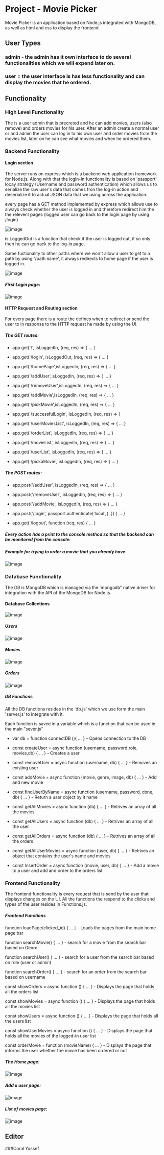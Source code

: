 # Project - Movie Picker

Movie Picker is an application based on Node.js integrated with MongoDB, as well as html and css to display the frontend.

## User Types

### admin - the admin has it own interface to do several functionalities which we will expend later on.
### user = the user interface is has less functionality and can display the movies that he ordered. 


## Functionality

### High Level Functionality

The is a user admin that is precreted and he can add movies, users (also remove) and orders movies for his user.
After an admin create a normal user or and admin the user can log in to his own user and order movies from the movies list,
later on he can see what movies and when he ordered them.

### Backend Functionality 

#### Login section

The server runs on express which is a backend web application framework for Node.js. 
Along with that the login-in functionality is based on 'passport' locay strategy (Username and password authentication)
which allows us to serialize the raw user's data that comes 
fron the log-in action and deserialize it to actual JSON data that we using across the application.

every page has a GET method implemented by express which allows use to always check whether the user is logged in and
therefore redirect him the the relevent pages (logged user can go back to the login page by using /login)

![image](https://user-images.githubusercontent.com/72068418/176535678-6d3bb6f4-432b-4d90-b443-97ae5f67836a.png)

is LoggedOut is a function that check if the user is logged out, if so only then he can go back to the log-in page.

Same fuctionality to other paths where we won't allow a user to get to a path by using '/path name', it always redirects 
to home page if the user is logged in.
        
![image](https://user-images.githubusercontent.com/72068418/176536175-172ddb72-77ca-4cae-b8e5-677e78cc9bd3.png)

##### First Login page:

![image](https://user-images.githubusercontent.com/72068418/176542895-dbed900e-8eb2-4d6f-8beb-42ba41a75719.png)


####  HTTP Request and Routing section

For every page there is a route the defines when to redirect or send the user to in response to the HTTP request
he made by using the UI.

##### The GET routes:

* app.get('/', isLoggedIn, (req, res) => { ... }

* app.get('/login', isLoggedOut, (req, res) => { ... }

* app.get('/homePage',isLoggedIn, (req, res) => { ... }

* app.get('/addUser',isLoggedIn, (req, res) => { ... }

* app.get('/removeUser',isLoggedIn, (req, res) => { ... }

* app.get('/addMovie',isLoggedIn, (req, res) => { ... }

* app.get('/pickMovie',isLoggedIn, (req, res) => { ... }

* app.get('/successfulLogin', isLoggedIn, (req, res) => {

* app.get('/userMoviesList', isLoggedIn, (req, res) => { ... }

* app.get('/orderList', isLoggedIn, (req, res) => { ... }

* app.get('/movieList', isLoggedIn, (req, res) => { ... }

* app.get('/userList', isLoggedIn, (req, res) => { ... }

* app.get('/pickaMovie', isLoggedIn, (req, res) => { ... }

##### The POST routes:

* app.post('/addUser', isLoggedIn, (req, res) => { ... }

* app.post('/removeUser', isLoggedIn, (req, res) => { ... }

* app.post('/addMovie', isLoggedIn, (req, res) => { ... }

* app.post('/login', passport.authenticate('local',{..}) { ... }

* app.get('/logout', function (req, res) { ... }

##### Every action has a print to the console method so that the backend can be monitored from the console:
##### Example for trying to order a movie that you already have

![image](https://user-images.githubusercontent.com/72068418/176543355-80d7769e-20e2-42e4-992b-3f24e6a1baa5.png)

### Database Functionality 

The DB is MongoDB which is managed via the 'mongodb" native driver for integration with the API of the MongoDB for Node.js.

#### Database Collections

![image](https://user-images.githubusercontent.com/72068418/176543566-1600fa08-e8e9-431b-a409-40e734e8248b.png)

##### Users

![image](https://user-images.githubusercontent.com/72068418/176538294-f6ec21f1-5d61-4c87-8eb9-3af1dcfa74a9.png)

##### Movies

![image](https://user-images.githubusercontent.com/72068418/176538419-b897e067-c57d-436c-af73-dff295c83247.png)

##### Orders

![image](https://user-images.githubusercontent.com/72068418/176538532-737292ec-6083-47c7-a04c-f59257a0d970.png)

##### DB Functions

All the DB functions resides in the 'db.js' which we use form the main 'server.js' to integrate with it.

Each function is saved in a variable which is a function that can be used in the main "sever.js"

* var db = function connectDB (){ ... }                                            - Opens connection to the DB

* const createUser = async function (username, password,role, movies,db) { ... }   - Creates a user

* const removeUser = async function (username, db) { ... }                         - Removes an existing user

* const addMovie = async function (movie, genre, image, db) { ... }                - Add and new movie

* const findUserByName = async function (username, password, done, db) { ... }     - Return a user object by it name

* const getAllMovies = async function (db) { ... }                                 - Retrives an array of all the movies

* const getAllUsers = async function (db) { ... }                                  - Retrives an array of all the user

* const getAllOrders = async function (db) { ... }                                 - Retrives an array of all the orders

* const getAllUserMovies = async function (user, db) { ... }                       - Retrives an object that contains the user's name and movies

* const InsertOrder = async function (movie, user, db) { ... }                     - Add a movie to a user and add and order to the orders list

### Frontend Functionality 

The frontend functionality is every request that is send by the user that displays changes on the UI.
All the functions the respond to the clicks and types of the user resides in Functions.js.

##### Frontend Functions

function loadPage(clicked_id) { ... }                                              - Loads the pages from the main home page bar

function searchMovie() { ... }                                                     - search for a movie from the search bar based on Genre

function searchUser() { ... }                                                      - search for a user from the search bar based on role (user or admin)

function searchOrder() { ... }                                                     - search for an order from the search bar based on username 

const showOrders = async function ()  { ... }                                      - Displays the page that holds all the orders list

const showMovies = async function ()  { ... }                                      - Displays the page that holds all the movies list

const showUsers = async function ()  { ... }                                       - Displays the page that holds all the users list

const showUserMovies = async function ()  { ... }                                  - Displays the page that holds all the movies of the logged-in user list

const orderMovie = function (movieName)  { ... }                                   - Displays the page that informs the user whether the movie has been ordered or not

##### The Home page:

![image](https://user-images.githubusercontent.com/72068418/176543768-49fcd510-4d11-4cb8-9c22-2f0b431a0dc8.png)

##### Add a user page:

![image](https://user-images.githubusercontent.com/72068418/176543875-1d5d1333-8db1-4064-a382-79957f309602.png)

##### List of movies page:

![image](https://user-images.githubusercontent.com/72068418/176543971-5d078b0b-c2e8-4a7a-9b69-ae5eb5b24ec6.png)

## Editor

###Coral Yossef
